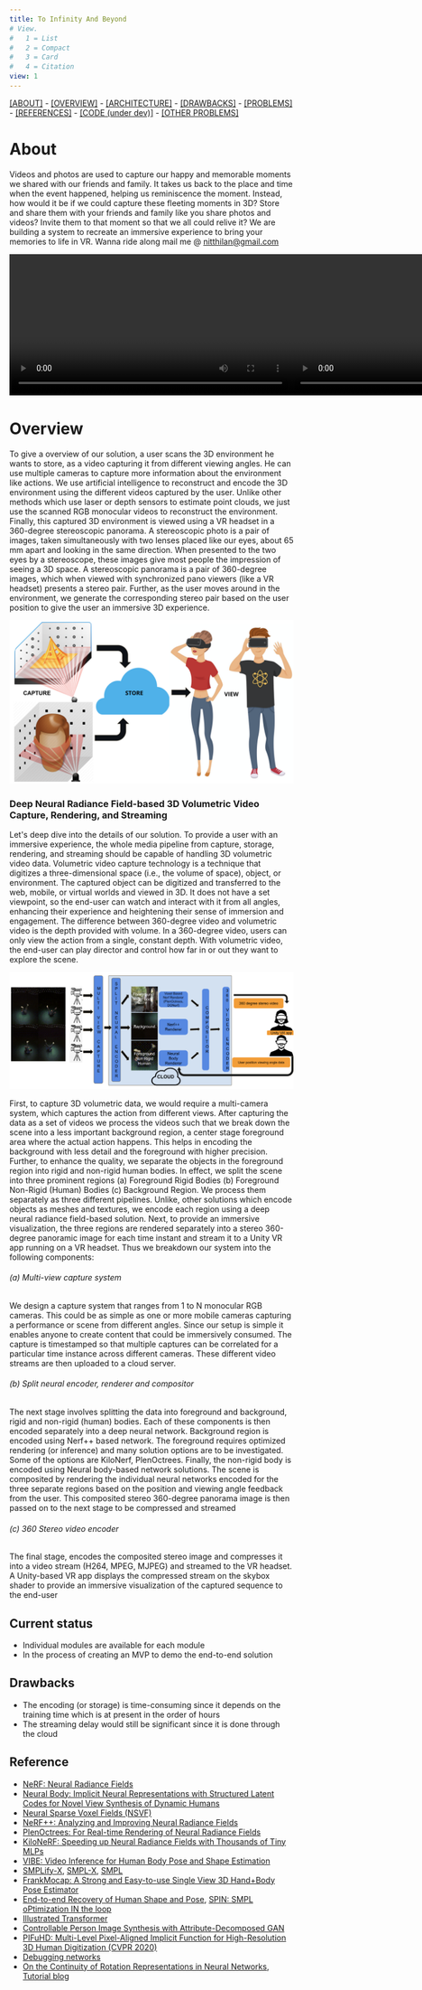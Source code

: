 ```yaml
---
title: To Infinity And Beyond
# View.
#   1 = List
#   2 = Compact
#   3 = Card
#   4 = Citation
view: 1
---
```


[[ABOUT]](#about) - [[OVERVIEW]](#overview) - [[ARCHITECTURE]](#Deep-Neural-Radiance-Field-based-3D-Volumetric-Video-Capture-Rendering-and-Streaming) - [[DRAWBACKS]](#drawbacks) - [[PROBLEMS]](#problems-working-on) - [[REFERENCES]](#references) - [[CODE (under dev)]](https://github.com/nitthilan/volumetric_video) - [[OTHER PROBLEMS]](/other_problems/)


# About

Videos and photos are used to capture our happy and memorable moments we shared with our friends and family. It takes us back to the place and time when the event happened, helping us reminiscence the moment. Instead, how would it be if we could capture these fleeting moments in 3D? Store and share them with your friends and family like you share photos and videos? Invite them to that moment so that we all could relive it? We are building a system to recreate an immersive experience to bring your memories to life in VR. Wanna ride along mail me @ nitthilan@gmail.com


<div class="container" style="display: flex;">
    <div style="flex-grow: 1;">
        <video src="https://user-images.githubusercontent.com/4926564/140678640-dd953bc5-185f-4f3a-8a56-6ce225625334.mov" autoplay loop controls="controls" style="width: 500px;"> </video> 
    </div>
    <div style="flex-grow: 1;">
        <video src="https://user-images.githubusercontent.com/4926564/140678863-6f5c790f-f705-44fa-a1e0-47f311ddbe13.mp4" controls="controls" style="width: 500px;" autoplay loop>
		</video>
    </div>
</div>


# Overview

To give a overview of our solution, a user scans the 3D environment he wants to store, as a video capturing it from different viewing angles. He can use multiple cameras to capture more information about the environment like actions. We use artificial intelligence to reconstruct and encode the 3D environment using the different videos captured by the user. Unlike other methods which use laser or depth sensors to estimate point clouds, we just use the scanned RGB monocular videos to reconstruct the environment. Finally, this captured 3D environment is viewed using a VR headset in a 360-degree stereoscopic panorama. A stereoscopic photo is a pair of images, taken simultaneously with two lenses placed like our eyes, about 65 mm apart and looking in the same direction. When presented to the two eyes by a stereoscope, these images give most people the impression of seeing a 3D space. A stereoscopic panorama is a pair of 360-degree images, which when viewed with synchronized pano viewers (like a VR headset) presents a stereo pair. Further, as the user moves around in the environment, we generate the corresponding stereo pair based on the user position to give the user an immersive 3D experience. 

![screen reader text](overview.png "Overview")


### Deep Neural Radiance Field-based 3D Volumetric Video Capture, Rendering, and Streaming



Let's deep dive into the details of our solution. To provide a user with an immersive experience, the whole media pipeline from capture, storage, rendering, and streaming should be capable of handling 3D volumetric video data. Volumetric video capture technology is a technique that digitizes a three-dimensional space (i.e., the volume of space), object, or environment. The captured object can be digitized and transferred to the web, mobile, or virtual worlds and viewed in 3D. It does not have a set viewpoint, so the end-user can watch and interact with it from all angles, enhancing their experience and heightening their sense of immersion and engagement. The difference between 360-degree video and volumetric video is the depth provided with volume. In a 360-degree video, users can only view the action from a single, constant depth. With volumetric video, the end-user can play director and control how far in or out they want to explore the scene.

![screen reader text](volumetric_video.png "System Architecture")

First, to capture 3D volumetric data, we would require a multi-camera system, which captures the action from different views. After capturing the data as a set of videos we process the videos such that we break down the scene into a less important background region, a center stage foreground area where the actual action happens. This helps in encoding the background with less detail and the foreground with higher precision. Further, to enhance the quality, we separate the objects in the foreground region into rigid and non-rigid human bodies. In effect, we split the scene into three prominent regions (a) Foreground Rigid Bodies (b) Foreground Non-Rigid (Human) Bodies (c) Background Region. We process them separately as three different pipelines. Unlike, other solutions which encode objects as meshes and textures, we encode each region using a deep neural radiance field-based solution. Next, to provide an immersive visualization, the three regions are rendered separately into a stereo 360-degree panoramic image for each time instant and stream it to a Unity VR app running on a VR headset. Thus we breakdown our system into the following components:

###### (a) Multi-view capture system

We design a capture system that ranges from 1 to N monocular RGB cameras. This could be as simple as one or more mobile cameras capturing a performance or scene from different angles. Since our setup is simple it enables anyone to create content that could be immersively consumed. The capture is timestamped so that multiple captures can be correlated for a particular time instance across different cameras. These different video streams are then uploaded to a cloud server.

###### (b) Split neural encoder, renderer and compositor

The next stage involves splitting the data into foreground and background, rigid and non-rigid (human) bodies. Each of these components is then encoded separately into a deep neural network. Background region is encoded using Nerf++ based network. The foreground requires optimized rendering (or inference) and many solution options are to be investigated. Some of the options are KiloNerf, PlenOctrees. Finally, the non-rigid body is encoded using Neural body-based network solutions. The scene is composited by rendering the individual neural networks encoded for the three separate regions based on the position and viewing angle feedback from the user. This composited stereo 360-degree panorama image is then passed on to the next stage to be compressed and streamed


###### (c) 360 Stereo video encoder 

The final stage, encodes the composited stereo image and compresses it into a video stream (H264, MPEG, MJPEG) and streamed to the VR headset. A Unity-based VR app displays the compressed stream on the skybox shader to provide an immersive visualization of the captured sequence to the end-user


## Current status

- Individual modules are available for each module
- In the process of creating an MVP to demo the end-to-end solution

## Drawbacks

- The encoding (or storage) is time-consuming since it depends on the training time which is at present in the order of hours
- The streaming delay would still be significant since it is done through the cloud

<!-- https://www.360cities.net/help/stereo_panos

https://www.modtechlabs.com/volumetric-video-introduction/

- Explain the application in simple terms like what is the input, what is the output
- Explain terms like volumetric video, Neural radiance field etc
- An app where you can capture your environment and share it with your friends
- Then jump into the enviroment and play games like hide and seek or find the clue based on clues - treasure hunt, or pin ball, shoot arrows, throw balls etc
- Like sharing photos and videos now you can share your whole environment



More and more AR and VR devices becoming ubiquitous and advancement in animation, we see a shift in the way people consume content. Instead of using mobile, tablet and TV screens, more and more immersive 3D volumetric displays using AR/VR devices like Oculus, Holo Lens, Vive are getting used. This inturn increases the demand for generation and consumption of immersive content for various applications like live action sports, music concerts, performances or virtual worlds where consumers can interact and hang out with their favorites artists, sportsman or teleport themselves to exotic locations

Being interested in application of AI/ML in the area of 3D graphics and animation and having a background in video encoding for conferencing, transmission and storage am proposing a low cost consumer grade volumetric video capture, storage, renderer and streaming solution for AR/VR end devices

 -->

## Reference
- [NeRF: Neural Radiance Fields](https://github.com/bmild/nerf)
- [Neural Body: Implicit Neural Representations with Structured Latent Codes for Novel View Synthesis of Dynamic Humans](https://github.com/zju3dv/neuralbody)
- [Neural Sparse Voxel Fields (NSVF)](https://github.com/facebookresearch/NSVF)
- [NeRF++: Analyzing and Improving Neural Radiance Fields](https://github.com/Kai-46/nerfplusplus)
- [PlenOctrees: For Real-time Rendering of Neural Radiance Fields](https://alexyu.net/plenoctrees/)
- [KiloNeRF: Speeding up Neural Radiance Fields with Thousands of Tiny MLPs](https://github.com/creiser/kilonerf)
- [VIBE: Video Inference for Human Body Pose and Shape Estimation](https://github.com/mkocabas/VIBE)
- [SMPLify-X](https://github.com/vchoutas/smplify-x), [SMPL-X](https://smpl-x.is.tue.mpg.de/), [SMPL](https://smpl.is.tue.mpg.de/)
- [FrankMocap: A Strong and Easy-to-use Single View 3D Hand+Body Pose Estimator](https://github.com/facebookresearch/frankmocap)
- [End-to-end Recovery of Human Shape and Pose](https://github.com/akanazawa/hmr), [SPIN: SMPL oPtimization IN the loop](https://github.com/nkolot/SPIN)
- [Illustrated Transformer](https://jalammar.github.io/illustrated-transformer/)
- [Controllable Person Image Synthesis with Attribute-Decomposed GAN](https://github.com/menyifang/ADGAN)
- [PIFuHD: Multi-Level Pixel-Aligned Implicit Function for High-Resolution 3D Human Digitization (CVPR 2020)](https://github.com/facebookresearch/pifuhd)
- [Debugging networks](https://jonathan-hui.medium.com/debug-a-deep-learning-network-part-5-1123c20f960d)
-  [On the Continuity of Rotation Representations in Neural Networks](https://arxiv.org/pdf/1812.07035.pdf), [Tutorial blog](https://towardsdatascience.com/better-rotation-representations-for-accurate-pose-estimation-e890a7e1317f)

